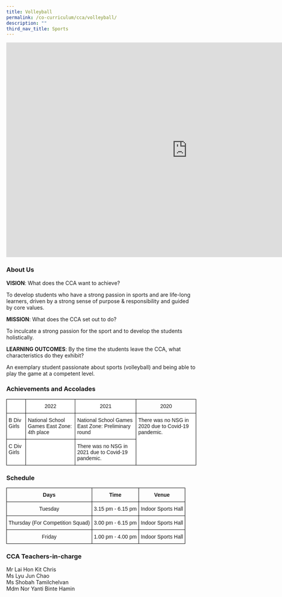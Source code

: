 ```yaml
---
title: Volleyball
permalink: /co-curriculum/cca/volleyball/
description: ""
third_nav_title: Sports
---
```

<iframe allowfullscreen="true" height="569" width="960" frameborder="0" src="https://docs.google.com/presentation/d/1rA7CNzw502cMxohIqboqdbk4WvhP9e9Y3sLPYeHGv7g/embed?start=true&amp;loop=true&amp;delayms=3000"></iframe>

### About Us

**VISION**: What does the CCA want to achieve?&nbsp;

To develop students who have a strong passion in sports and are life-long learners, driven by a strong sense of purpose &amp; responsibility and guided by core values.  

  

**MISSION**: What does the CCA set out to do?

To inculcate a strong passion for the sport and to develop the students holistically.  

  

**LEARNING OUTCOMES**: By the time the students leave the CCA, what characteristics do they exhibit?

An exemplary student passionate about sports (volleyball) and being able to play the game at a competent level.  

  

### Achievements and Accolades

<style type="text/css">
.tg  {border-collapse:collapse;border-spacing:0;}
.tg td{border-color:black;border-style:solid;border-width:1px;font-family:Arial, sans-serif;font-size:14px;
  overflow:hidden;padding:10px 5px;word-break:normal;}
.tg th{border-color:black;border-style:solid;border-width:1px;font-family:Arial, sans-serif;font-size:14px;
  font-weight:normal;overflow:hidden;padding:10px 5px;word-break:normal;}
.tg .tg-baqh{text-align:center;vertical-align:top}
.tg .tg-7yig{background-color:#FFF;text-align:center;vertical-align:top}
.tg .tg-ktyi{background-color:#FFF;text-align:left;vertical-align:top}
</style>
<table class="tg">
<thead>
  <tr>
    <th class="tg-7yig"></th>
    <th class="tg-7yig">2022</th>
    <th class="tg-7yig">2021</th>
    <th class="tg-baqh">2020</th>
  </tr>
</thead>
<tbody>
  <tr>
    <td class="tg-ktyi">B Div Girls</td>
    <td class="tg-ktyi">National School Games East Zone: 4th place</td>
    <td class="tg-ktyi">National School Games East Zone: Preliminary round</td>
    <td rowspan="2" class="tg-ktyi">There was no NSG in 2020 due to Covid-19 pandemic.</td>
  </tr>
  <tr>
    <td class="tg-ktyi">C Div Girls</td>
    <td class="tg-ktyi"> </td>
    <td class="tg-ktyi">There was no NSG in 2021 due to Covid-19 pandemic.</td>
  </tr>
</tbody>
</table>

### Schedule

<style type="text/css">
.tg  {border-collapse:collapse;border-spacing:0;}
.tg td{border-color:black;border-style:solid;border-width:1px;font-family:Arial, sans-serif;font-size:14px;
  overflow:hidden;padding:10px 5px;word-break:normal;}
.tg th{border-color:black;border-style:solid;border-width:1px;font-family:Arial, sans-serif;font-size:14px;
  font-weight:normal;overflow:hidden;padding:10px 5px;word-break:normal;}
.tg .tg-amwm{font-weight:bold;text-align:center;vertical-align:top}
.tg .tg-nrix{text-align:center;vertical-align:middle}
</style>
<table class="tg">
<thead>
  <tr>
    <th class="tg-amwm">Days</th>
    <th class="tg-amwm">Time</th>
    <th class="tg-amwm">Venue</th>
  </tr>
</thead>
<tbody>
  <tr>
    <td class="tg-nrix">Tuesday</td>
    <td class="tg-nrix">3.15 pm - 6.15 pm<br></td>
    <td class="tg-nrix">Indoor Sports Hall<br></td>
  </tr>
  <tr>
    <td class="tg-nrix">Thursday (For Competition Squad)</td>
    <td class="tg-nrix">3.00 pm - 6.15 pm </td>
    <td class="tg-nrix">Indoor Sports Hall </td>
  </tr>
  <tr>
    <td class="tg-nrix">Friday<br></td>
    <td class="tg-nrix">1.00 pm - 4.00 pm<br></td>
    <td class="tg-nrix">Indoor Sports Hall</td>
  </tr>
</tbody>
</table>

### CCA Teachers-in-charge

Mr Lai Hon Kit Chris   <br>
Ms Lyu Jun Chao   <br>
Ms Shobah Tamilchelvan  <br>
Mdm Nor Yanti Binte Hamin